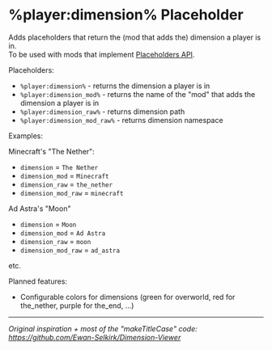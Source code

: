 # %player:dimension% Placeholder

Adds placeholders that return the (mod that adds the) dimension a player is in.  
To be used with mods that implement [Placeholders API](https://placeholders.pb4.eu).

Placeholders:
- `%player:dimension%` - returns the dimension a player is in
- `%player:dimension_mod%` - returns the name of the "mod" that adds the dimension a player is in
- `%player:dimension_raw%` - returns dimension path
- `%player:dimension_mod_raw%` - returns dimension namespace

Examples:

Minecraft's "The Nether":
- `dimension` = `The Nether`
- `dimension_mod` = `Minecraft`
- `dimension_raw` = `the_nether`
- `dimension_mod_raw` = `minecraft`

Ad Astra's "Moon"
- `dimension` = `Moon`
- `dimension_mod` = `Ad Astra`
- `dimension_raw` = `moon`
- `dimension_mod_raw` = `ad_astra`

etc.

Planned features:
- Configurable colors for dimensions (green for overworld, red for the_nether, purple for the_end, ...)

***

*Original inspiration + most of the "makeTitleCase" code: https://github.com/Ewan-Selkirk/Dimension-Viewer*
